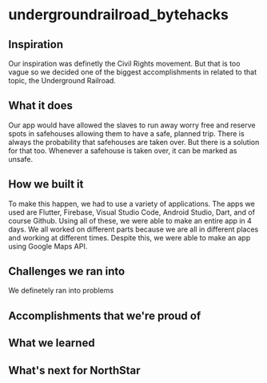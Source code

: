 # undergroundrailroad_bytehacks

## Inspiration
Our inspiration was definetly the Civil Rights movement. But that is too vague so we decided one of the biggest accomplishments in related to that topic, the Underground Railroad.

## What it does
Our app would have allowed the slaves to run away worry free and reserve spots in safehouses allowing them to have a safe, planned trip. There is always the probability that safehouses are taken over. But there is a solution for that too. Whenever a safehouse is taken over, it can be marked as unsafe.

## How we built it
To make this happen, we had to use a variety of applications. The apps we used are Flutter, Firebase, Visual Studio Code, Android Studio, Dart, and of course Github. Using all of these, we were able to make an entire app in 4 days. We all worked on different parts because we are all in different places and working at different times. Despite this, we were able to make an app using Google Maps API.

## Challenges we ran into
We definetely ran into problems

## Accomplishments that we're proud of



## What we learned


## What's next for NorthStar
